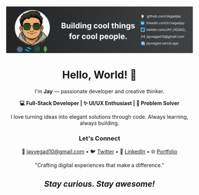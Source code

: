 [![Social banner of Jay Vegad](/Imgs/Banner.gif)](https://jayvegad.vercel.app)

<h1 align='center'>Hello, World! 👋</h1>

<p align='center'>I'm <b>Jay</b> — passionate developer and creative thinker.</p>

<p align='center'>
  <strong>💻 Full-Stack Developer | ✨ UI/UX Enthusiast | 🚀 Problem Solver</strong>
</p>

<p align='center'>
  I love turning ideas into elegant solutions through code. Always learning, always building.
</p>

<h3 align='center'>Let's Connect</h3>
<p align='center'>
  📧 <a href="mailto:jayvegad10@gmail.com">jayvegad10@gmail.com</a> • 
  🐦 <a href="https://twitter.com/JAY_VEGAD_">Twitter</a> • 
  💼 <a href="https://www.linkedin.com/in/vegadjay/">LinkedIn</a> •
  🌐 <a href="https://jayvegad.vercel.app">Portfolio</a>
</p>

<p align='center'>
  "Crafting digital experiences that make a difference."
</p>

<h2 align='center'><i>Stay curious. Stay awesome!</i></h2>
